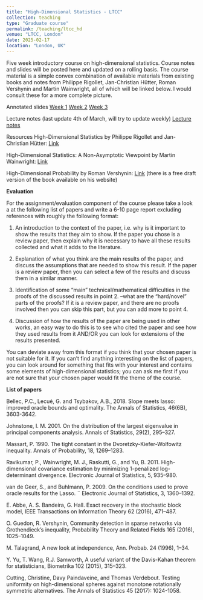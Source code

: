 ```yaml
---
title: "High-Dimensional Statistics - LTCC"
collection: teaching
type: "Graduate course"
permalink: /teaching/ltcc_hd
venue: "LTCC, London"
date: 2025-02-17
location: "London, UK"
---
```


Five week introductory course on high-dimensional statistics. Course notes and slides will be posted here and updated on a rolling basis. The course material is a simple convex combination of available materials from existing books and notes from Philippe Rigollet, Jan-Christian Hütter, Roman Vershynin and Martin Wainwright, all of which will be linked below. I would consult these for a more complete picture.

Annotated slides
[Week 1](http://yanbotang.github.io/files/LTCCW1.pdf)
[Week 2](http://yanbotang.github.io/files/LTCCW2.pdf)
[Week 3](http://yanbotang.github.io/files/LTCCW3.pdf)

Lecture notes (last update 4th of March, will try to update weekly)
[Lecture notes](http://yanbotang.github.io/files/notes_MAR4.pdf)

Resources
High-Dimensional Statistics by Philippe Rigollet and Jan-Christian Hütter: [Link](https://arxiv.org/pdf/2310.19244)

High-Dimensional Statistics: A Non-Asymptotic Viewpoint by Martin Wainwright: [Link](https://www.cambridge.org/core/books/highdimensional-statistics/8A91ECEEC38F46DAB53E9FF8757C7A4E)

High-Dimensional Probability by Roman Vershynin: [Link](https://www.math.uci.edu/~rvershyn/papers/HDP-book/HDP-book.html) (there is a free draft version of the book available on his website)

<b>Evaluation</b>

For the assignment/evaluation component of the course please take a look a at the following list of papers and write a 6-10 page report excluding references with roughly the following format: 

1. An introduction to the context of the paper, i.e. why is it important to show the results that they aim to show. If the paper you chose is a review paper, then explain why it is necessary to have all these results collected and what it adds to the literature.

2. Explanation of what you think are the main results of the paper, and discuss the assumptions that are needed to show this result. If the paper is a review paper, then you can select a few of the results and discuss them in a similar manner.

3. Identification of some “main” technical/mathematical difficulties in the proofs of the discussed results in point 2. –what are the “hard/novel” parts of the proofs? If it is a review paper, and there are no proofs involved then you can skip this part, but you can add more to point 4.

4. Discussion of how the results of the paper are being used in other works, an easy way to do this is to see who cited the paper and see how they used results from it AND/OR you can look for extensions of the results presented.

You can deviate away from this format if you think that your chosen paper is not suitable for it. If you can’t find anything interesting on the list of papers, you can look around for something that fits with your interest and contains some elements of high-dimensional statistics; you can ask me first if you are not sure that your chosen paper would fit the theme of the course.

<b>List of papers</b>

Bellec, P.C., Lecué, G. and Tsybakov, A.B., 2018. Slope meets lasso: improved oracle bounds and optimality. The Annals of Statistics, 46(6B), 3603-3642.

Johnstone, I. M. 2001. On the distribution of the largest eigenvalue in principal components analysis. Annals of Statistics, 29(2), 295–327.

Massart, P. 1990. The tight constant in the Dvoretzky-Kiefer-Wolfowitz inequality. Annals of Probability, 18, 1269–1283.

Ravikumar, P., Wainwright, M. J., Raskutti, G., and Yu, B. 2011. High-dimensional covariance estimation by minimizing 1-penalized log-determinant divergence. Electronic Journal of Statistics, 5, 935–980.

van de Geer, S., and Buhlmann, P. 2009. On the conditions used to prove oracle results for the Lasso. ¨ Electronic Journal of Statistics, 3, 1360–1392.

E. Abbe, A. S. Bandeira, G. Hall. Exact recovery in the stochastic block model, IEEE Transactions on Information Theory 62 (2016), 471–487.

O. Guedon, R. Vershynin, Community detection in sparse networks via Grothendieck’s inequality, Probability Theory and Related Fields 165 (2016), 1025–1049.

M. Talagrand, A new look at independence, Ann. Probab. 24 (1996), 1–34.

Y. Yu, T. Wang, R.J. Samworth, A useful variant of the Davis-Kahan theorem for statisticians, Biometrika 102 (2015), 315–323.

Cutting, Christine, Davy Paindaveine, and Thomas Verdebout. Testing uniformity on high-dimensional spheres against monotone rotationally symmetric alternatives. The Annals of Statistics 45 (2017): 1024-1058.

